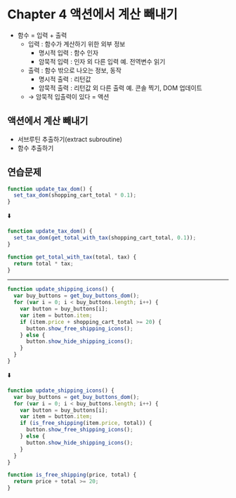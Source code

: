 # Chapter 4 액션에서 계산 빼내기

- 함수 = 입력 + 출력
  - 입력 : 함수가 계산하기 위한 외부 정보
    - 명시적 입력 : 함수 인자
    - 암묵적 입력 : 인자 외 다른 입력 예. 전역변수 읽기
  - 출력 : 함수 밖으로 나오는 정보, 동작
    - 명시적 출력 : 리턴값
    - 암묵적 출력 : 리턴값 외 다른 출력 예. 콘솔 찍기, DOM 업데이트
  - → 암묵적 입출력이 있다 = 액션

## 액션에서 계산 빼내기

- 서브루틴 추출하기(extract subroutine)
- 함수 추출하기

## 연습문제

```javascript
function update_tax_dom() {
  set_tax_dom(shopping_cart_total * 0.1);
}
```

⬇️

```javascript
function update_tax_dom() {
  set_tax_dom(get_total_with_tax(shopping_cart_total, 0.1));
}

function get_total_with_tax(total, tax) {
  return total * tax;
}
```

---

```javascript
function update_shipping_icons() {
  var buy_buttons = get_buy_buttons_dom();
  for (var i = 0; i < buy_buttons.length; i++) {
    var button = buy_buttons[i];
    var item = button.item;
    if (item.price + shopping_cart_total >= 20) {
      button.show_free_shipping_icons();
    } else {
      button.show_hide_shipping_icons();
    }
  }
}
```

⬇️

```javascript
function update_shipping_icons() {
  var buy_buttons = get_buy_buttons_dom();
  for (var i = 0; i < buy_buttons.length; i++) {
    var button = buy_buttons[i];
    var item = button.item;
    if (is_free_shipping(item.price, total)) {
      button.show_free_shipping_icons();
    } else {
      button.show_hide_shipping_icons();
    }
  }
}

function is_free_shipping(price, total) {
  return price + total >= 20;
}
```
